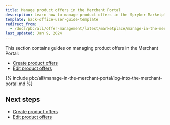 ```yaml
---
title: Manage product offers in the Merchant Portal
description: Learn how to manage product offers in the Spryker Marketplace Merchant portal for your Spryker Marketplace store.
template: back-office-user-guide-template
redirect_from:
  - /docs/pbc/all/offer-management/latest/marketplace/manage-in-the-merchant-portal/manage-product-offers-in-the-merchant-portal.html
last_updated: Jan 9, 2024
---
```


This section contains guides on managing product offers in the Merchant Portal:

- [Create product offers](/docs/pbc/all/offer-management/202410.0/marketplace/manage-in-the-merchant-portal/create-product-offers.html)
- [Edit product offers](/docs/pbc/all/offer-management/202410.0/marketplace/manage-in-the-merchant-portal/edit-product-offers.html)

{% include pbc/all/manage-in-the-merchant-portal/log-into-the-merchant-portal.md %} <!-- To edit, see /_includes/pbc/all/manage-in-the-merchant-portal/log-into-the-merchant-portal.md -->

## Next steps

- [Create product offers](/docs/pbc/all/offer-management/202410.0/marketplace/manage-in-the-merchant-portal/create-product-offers.html)
- [Edit product offers](/docs/pbc/all/offer-management/202410.0/marketplace/manage-in-the-merchant-portal/edit-product-offers.html)
